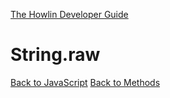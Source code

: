 [The Howlin Developer Guide](/index.md)



String.raw
==========

[Back to JavaScript](../index.md)
[Back to Methods](../methods.md)



